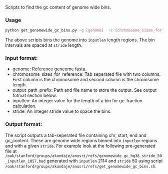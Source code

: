 Scripts to find the gc content of genome wide bins.

### Usage

```bash 
python get_genomewide_gc_bins.py -g [genome]  -c [chromosome_sizes_for_reference] -o [output_path_prefix]  -il [inputlen] --s [stride]
```

The above scripts bins the genome into `inputlen` length regions. The bin intervals are spaced at `stride` length.

### Input format:

- genome: Reference geneome fasta.
- chromosome_sizes_for_reference: Tab seperated file with two columns. First column is the chromosome and second column is the chromsome length.
- output_path_prefix: Path and file name to store the output. See output fotmat section below.
- inputlen: An integer value for the length of a bin for gc-fraction calculation.
- stride: An integer stride value to space the bins.

### Output format:

The script outputs a tab-seperated file containing chr, start, end and gc_content. These are genome wide regions binned into `inputlen` regions and with a given `stride`. 
For example look at the following pre-generated file at `/oak/stanford/groups/akundaje/anusri/refs/genomewide_gc_hg38_stride_50_inputlen_1057.bed` generated with `inputlen` 2114 and `stride` 50 using script `/oak/stanford/groups/akundaje/anusri/refs/get_genomewide_gc_bins.sh`.
